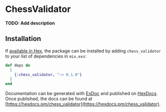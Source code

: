 # ChessValidator

**TODO: Add description**

## Installation

If [available in Hex](https://hex.pm/docs/publish), the package can be installed
by adding `chess_validator` to your list of dependencies in `mix.exs`:

```elixir
def deps do
  [
    {:chess_validator, "~> 0.1.0"}
  ]
end
```

Documentation can be generated with [ExDoc](https://github.com/elixir-lang/ex_doc)
and published on [HexDocs](https://hexdocs.pm). Once published, the docs can
be found at [https://hexdocs.pm/chess_validator](https://hexdocs.pm/chess_validator).

